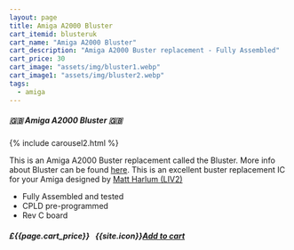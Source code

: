 ```yaml
---
layout: page
title: Amiga A2000 Bluster
cart_itemid: blusteruk
cart_name: "Amiga A2000 Bluster"
cart_description: "Amiga A2000 Buster replacement - Fully Assembled"
cart_price: 30
cart_image: "assets/img/bluster1.webp"
cart_image1: "assets/img/bluster2.webp"
tags: 
  - amiga
---
```


##### 🇬🇧 Amiga A2000 Bluster 🇬🇧

{% include carousel2.html %}

This is an Amiga A2000 Buster replacement called the Bluster. More info about Bluster can be found <a href="https://github.com/LIV2/Bluster" target="_blank">here</a>. This is an excellent buster replacement IC for your Amiga designed by <a href="https://twitter.com/LIV2" target="_blank">Matt Harlum (LIV2)</a>

* Fully Assembled and tested
* CPLD pre-programmed
* Rev C board

##### £{{page.cart_price}} &nbsp; {{site.icon}}[Add to cart](/cart#{{page.cart_itemid}})